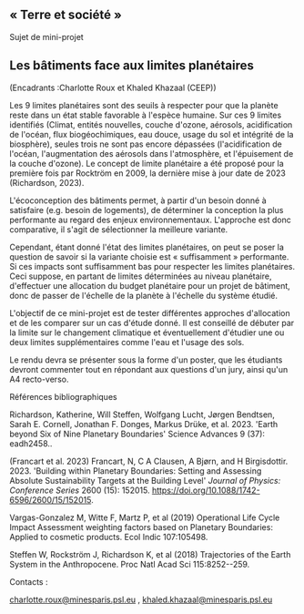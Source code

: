 ## « Terre et société »

Sujet de mini-projet

## Les bâtiments face aux limites planétaires

(Encadrants :Charlotte Roux et Khaled Khazaal (CEEP))

Les 9 limites planétaires sont des seuils à respecter pour que la
planète reste dans un état stable favorable à l'espèce humaine. Sur ces
9 limites identifiés (Climat, entités nouvelles, couche d'ozone,
aérosols, acidification de l'océan, flux biogéochimiques, eau douce,
usage du sol et intégrité de la biosphère), seules trois ne sont pas
encore dépassées (l'acidification de l'océan, l'augmentation des
aérosols dans l'atmosphère, et l'épuisement de la couche d'ozone). Le
concept de limite planétaire a été proposé pour la première fois par
Rocktröm en 2009, la dernière mise à jour date de 2023 (Richardson,
2023).

L'écoconception des bâtiments permet, à partir d'un besoin donné à
satisfaire (e.g. besoin de logements), de déterminer la conception la
plus performante au regard des enjeux environnementaux. L'approche est
donc comparative, il s'agit de sélectionner la meilleure variante.

Cependant, étant donné l'état des limites planétaires, on peut se poser
la question de savoir si la variante choisie est « suffisamment »
performante. Si ces impacts sont suffisamment bas pour respecter les
limites planétaires. Ceci suppose, en partant de limites déterminées au
niveau planétaire, d'effectuer une allocation du budget planétaire pour
un projet de bâtiment, donc de passer de l'échelle de la planète à
l'échelle du système étudié.

L'objectif de ce mini-projet est de tester différentes approches
d'allocation et de les comparer sur un cas d'étude donné. Il est
conseillé de débuter par la limite sur le changement climatique et
éventuellement d'étudier une ou deux limites supplémentaires comme l'eau
et l'usage des sols.

Le rendu devra se présenter sous la forme d'un poster, que les étudiants
devront commenter tout en répondant aux questions d'un jury, ainsi qu'un
A4 recto-verso.

Références bibliographiques

Richardson, Katherine, Will Steffen, Wolfgang Lucht, Jørgen Bendtsen,
Sarah E. Cornell, Jonathan F. Donges, Markus Drüke, et al. 2023. 'Earth
beyond Six of Nine Planetary Boundaries' Science Advances 9 (37):
eadh2458..

(Francart et al. 2023) Francart, N, C A Clausen, A Bjørn, and H
Birgisdottir. 2023. 'Building within Planetary Boundaries: Setting and
Assessing Absolute Sustainability Targets at the Building Level'
*Journal of Physics: Conference Series* 2600 (15): 152015.
https://doi.org/10.1088/1742-6596/2600/15/152015.

Vargas-Gonzalez M, Witte F, Martz P, et al (2019) Operational Life Cycle
Impact Assessment weighting factors based on Planetary Boundaries:
Applied to cosmetic products. Ecol Indic 107:105498.

Steffen W, Rockström J, Richardson K, et al (2018) Trajectories of the
Earth System in the Anthropocene. Proc Natl Acad Sci 115:8252--259.

Contacts :

charlotte.roux@minesparis.psl.eu , khaled.khazaal@minesparis.psl.eu
